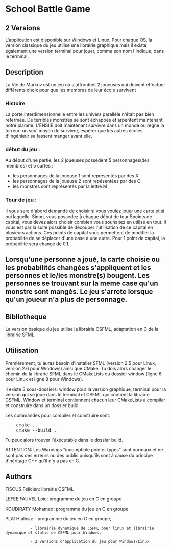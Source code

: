 # School Battle Game

## 2 Versions
L'application est disponible sur Windows et Linux. Pour chaque OS, la version classique du jeu utilise une librairie graphique mais il existe également une version terminal pour jouer, comme son nom l'indique, dans le terminal. 

## Description
La Vie de Markov est un jeu où s'affrontent 2 joueuses qui doivent effectuer différents choix pour
que les membres de leur école survivent

### Histoire

La porte interdimensionnelle entre les univers parallèle n'était pas bien refermée. De terribles monstres se sont échappés et arpentent maintenant notre planète. L'ENSIIE doit maintenant survivre dans un monde où règne la terreur: un seul moyen de survivre, espérer que les autres écoles d'ingénieur se fassent manger avant elle.

### début du jeu :

Au début d'une partie, les 2 joueuses possèdent 5 personnages(des membres) et 5 cartes :

- les personnages de la joueuse 1 sont représentés par des X
- les personnages de la joueuse 2 sont repésentées par des O
- les monstres sont représentés par la lettre M

### Tour de jeu :

Il vous sera d'abord demandé de choisir si vous voulez jouer une carte et si oui laquelle. Sinon, vous possedez à chaque début de tour 5points de capital, vous devez alors choisir combien vous souhaitez en utilisé en tout. Il vous est par la suite possible de découper l'utilisation de ce capital en plusieurs actions. Ces points de capital vous permettent de modifier la probabilite de se déplacer d'une case à une autre. Pour 1 point de capital, la probabilité sera change de 0.1. 

Lorsqu'une personne a joué, la carte choisie ou les probabilités changées s'appliquent et les personnes et le/les monstre(s) bougent. Les personnes se trouvant sur la meme case qu'un monstre sont mangés. Le jeu s'arrete lorsque qu'un joueur n'a plus de personnage. 
---

## Bibliotheque
La version basique du jeu utilise la librairie CSFML, adaptation en C de la librairie SFML.

## Utilisation
Premiérement, tu auras besoin d'installer SFML (version 2.5 pour Linux, version 2.6 pour Windows) ainsi que CMake. Tu dois alors changer le chemin de la librarie SFML dans le CMakeLists du dossier window (ligne 6 pour Linux et ligne 8 pour Windows).

Il existe 3 sous-dossiers: window pour la version graphique, terminal pour la version qui se joue dans le terminal et CSFML qui contient la librairie CSFML.
Window et terminal contiennent chacun leur CMakeLists à compiler et construire dans un dossier build. 

Les commandes pour compiler et construire sont: 
<pre>
    cmake ..
    cmake --build .
</pre>
Tu peux alors trouver l'éxécutable dans le dossier build.

ATTENTION: Les Warnings "incomptible pointer types" sont normaux et ne sont pas des erreurs ou des oublis puisqu'ils sont à cause du principe d'héritage C++ qu'il n'y a pas en C.


## Authors
FISCUS Felicien: librairie CSFML


LEFEE FAUVEL Loic: programme du jeu en C en groupe


KOUDIRATY Mohamed: programme du jeu en C en groupe


PLATH alicia:  - programme du jeu en C en groupe, 

               - librairie dynamique de CSFML pour linux et librairie dynamique et static de CSFML pour Windows, 
               
               - 2 versions d'application du jeu pour Windows/Linux